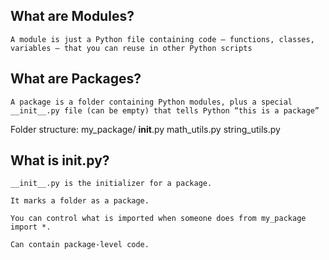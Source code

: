 ## What are Modules?
    A module is just a Python file containing code — functions, classes, variables — that you can reuse in other Python scripts

## What are Packages?
    A package is a folder containing Python modules, plus a special __init__.py file (can be empty) that tells Python “this is a package”

Folder structure:
    my_package/
        __init__.py
        math_utils.py
        string_utils.py


## What is __init__.py?

    __init__.py is the initializer for a package.

    It marks a folder as a package.

    You can control what is imported when someone does from my_package import *.

    Can contain package-level code.